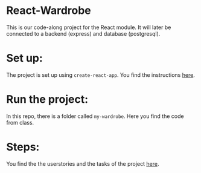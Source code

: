 # React-Wardrobe

This is our code-along project for the React module. It will later be connected to a backend (express) and database (postgresql).



# Set up: 
The project is set up using `create-react-app`. You find the instructions [here](https://reactjs.org/docs/create-a-new-react-app.html). 

# Run the project: 

In this repo, there is a folder called `my-wardrobe`. Here you find the code from class. 

# Steps: 
You find the the userstories and the tasks of the project [here](https://github.com/orgs/Full-Stack-Intensive-1/projects/1/views/1). 
